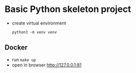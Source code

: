 # Basic Python skeleton project

* create virtual environment
    ```shell
    python3 -m venv venv
    ```

## Docker
* run `make up`
* open in browser http://127.0.0.1:81
